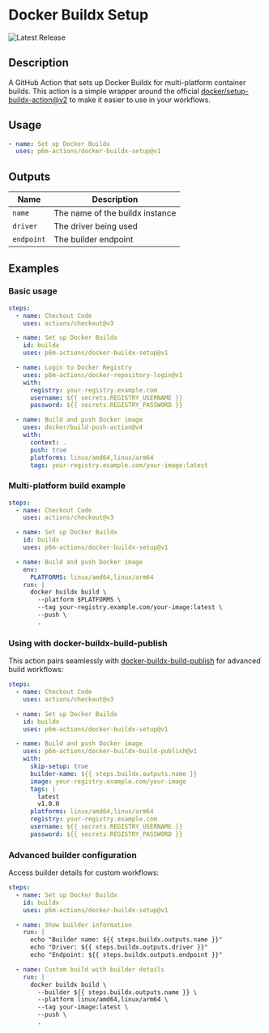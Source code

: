 # Docker Buildx Setup

![Latest Release](https://img.shields.io/github/v/release/p6m-actions/docker-buildx-setup?style=flat-square&label=Latest%20Release&color=blue)

## Description

A GitHub Action that sets up Docker Buildx for multi-platform container builds. This action is a simple wrapper around the official [docker/setup-buildx-action@v2](https://github.com/docker/setup-buildx-action) to make it easier to use in your workflows.

## Usage

```yaml
- name: Set up Docker Buildx
  uses: p6m-actions/docker-buildx-setup@v1
```

## Outputs

| Name | Description |
|------|-------------|
| `name` | The name of the buildx instance |
| `driver` | The driver being used |
| `endpoint` | The builder endpoint |

## Examples

### Basic usage

```yaml
steps:
  - name: Checkout Code
    uses: actions/checkout@v3

  - name: Set up Docker Buildx
    id: buildx
    uses: p6m-actions/docker-buildx-setup@v1

  - name: Login to Docker Registry
    uses: p6m-actions/docker-repository-login@v1
    with:
      registry: your-registry.example.com
      username: ${{ secrets.REGISTRY_USERNAME }}
      password: ${{ secrets.REGISTRY_PASSWORD }}

  - name: Build and push Docker image
    uses: docker/build-push-action@v4
    with:
      context: .
      push: true
      platforms: linux/amd64,linux/arm64
      tags: your-registry.example.com/your-image:latest
```

### Multi-platform build example

```yaml
steps:
  - name: Checkout Code
    uses: actions/checkout@v3

  - name: Set up Docker Buildx
    id: buildx
    uses: p6m-actions/docker-buildx-setup@v1

  - name: Build and push Docker image
    env:
      PLATFORMS: linux/amd64,linux/arm64
    run: |
      docker buildx build \
        --platform $PLATFORMS \
        --tag your-registry.example.com/your-image:latest \
        --push \
        .
```

### Using with docker-buildx-build-publish

This action pairs seamlessly with [docker-buildx-build-publish](https://github.com/p6m-actions/docker-buildx-build-publish) for advanced build workflows:

```yaml
steps:
  - name: Checkout Code
    uses: actions/checkout@v3

  - name: Set up Docker Buildx
    id: buildx
    uses: p6m-actions/docker-buildx-setup@v1

  - name: Build and push Docker image
    uses: p6m-actions/docker-buildx-build-publish@v1
    with:
      skip-setup: true
      builder-name: ${{ steps.buildx.outputs.name }}
      image: your-registry.example.com/your-image
      tags: |
        latest
        v1.0.0
      platforms: linux/amd64,linux/arm64
      registry: your-registry.example.com
      username: ${{ secrets.REGISTRY_USERNAME }}
      password: ${{ secrets.REGISTRY_PASSWORD }}
```

### Advanced builder configuration

Access builder details for custom workflows:

```yaml
steps:
  - name: Set up Docker Buildx
    id: buildx
    uses: p6m-actions/docker-buildx-setup@v1

  - name: Show builder information
    run: |
      echo "Builder name: ${{ steps.buildx.outputs.name }}"
      echo "Driver: ${{ steps.buildx.outputs.driver }}"
      echo "Endpoint: ${{ steps.buildx.outputs.endpoint }}"

  - name: Custom build with builder details
    run: |
      docker buildx build \
        --builder ${{ steps.buildx.outputs.name }} \
        --platform linux/amd64,linux/arm64 \
        --tag your-image:latest \
        --push \
        .
```